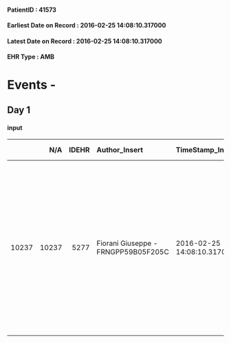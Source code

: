 
#### PatientID : 41573
#### Earliest Date on Record : 2016-02-25 14:08:10.317000
#### Latest Date on Record : 2016-02-25 14:08:10.317000
#### EHR Type : AMB

# Events - 

## Day 1

#### input
|       |    N/A |   IDEHR | Author_Insert                       | TimeStamp_Insert           | EHRType   |   PatientID |   IDDigitalSignDocument | persone_vicine   |   Unnamed: 0_x.1 |   IDANAMNESI_SOCIALE | Patient   | FamigliaAltro   | Paziente_T   | FamigliaAltro_T   |   Non_Rilevabile_x.1 | Note_Non_Rilevabile_x.1   | opt_Problemi   | Note_I                                                                                                                                                                                                                                                    | ds_note_timori                                                                                                                                                                | chk_contr_sintomi   | chk_competenza                                 | opt_paziente_a   | opt_famiglia_a   | opt_adeguatezza   | opt_paziente_solo   | ds_note_con                                                                                                                                                        | opt_presente_assente   | Presenza_minori   | Caregiver_principale   | opt_capacita         | opt_necessario   | opt_presente   | opt_risorse_ec   | opt_paziente_psi   | opt_Ins_vol   | opt_paziente_ad   | opt_caregiver_ad   | opt_esenzione   | opt_inv_civile   |   invalidita_perc |   ds_codice_es | Needs               | Domestic partnership         | Fragility                    | opt_disponibilita_f   | opt_indennita_acc   | opt_legge   | opt_famiglia_psi   | opt_disponibilit_paz   |
|------:|-------:|--------:|:------------------------------------|:---------------------------|:----------|------------:|------------------------:|:-----------------|-----------------:|---------------------:|:----------|:----------------|:-------------|:------------------|---------------------:|:--------------------------|:---------------|:----------------------------------------------------------------------------------------------------------------------------------------------------------------------------------------------------------------------------------------------------------|:------------------------------------------------------------------------------------------------------------------------------------------------------------------------------|:--------------------|:-----------------------------------------------|:-----------------|:-----------------|:------------------|:--------------------|:-------------------------------------------------------------------------------------------------------------------------------------------------------------------|:-----------------------|:------------------|:-----------------------|:---------------------|:-----------------|:---------------|:-----------------|:-------------------|:--------------|:------------------|:-------------------|:----------------|:-----------------|------------------:|---------------:|:--------------------|:-----------------------------|:-----------------------------|:----------------------|:--------------------|:------------|:-------------------|:-----------------------|
| 10237 |  10237 |    5277 | Fiorani Giuseppe - FRNGPP59B05F205C | 2016-02-25 14:08:10.317000 | AMB       |       41573 |                  285291 | N/A              |             2625 |                 1720 | Si#1      | Si#1            | No#0         | Si#1              |                    0 | NR                        | No#0           | Pz informato della malattia e della sua gravit√†,ma cognitivamente poco lucido rispetto all'attuale condizione caratterizzata da soporosit√†.La convivente √® informata della terminalit√† e chiede un inserimento in RCP per il trasferiemnto in hospice | La convivente √® molto spaventata e poco incline ad attivare un percorso di cure domiciliari;chiede pertanto l'inserimento in RCP ,per il trasferimento in un hospice del pz. | controllo sintomi#0 | competenza/capacit√† assistenziale caregiver#0 | Indefinite#2     | Congruenti#1     | Da valutare#2     | No#0                | Convive con la sig.ra Mireille Lucette,cittadina Francese di aa 56,con la quale ha avuto due figli:Giuseppe di aa 26 e Christine di aa 17.Il pz ha alcuni fratelli | Presente#1             | Si#1              | la convivente          | Non incrementabile#2 | No#0             | No#0           | Non adeguate#0   | No#0               | No#0          | Totale#2          | Totale#2           | Si#1            | Si#1             |               100 |             48 | Clinici#0;Sociali#1 | Coniuge/Convivente#0;Figli#2 | sovraccarico assistenziale#4 | No#0                  | No#0                | No#0        | No#0               | No#0                   |


